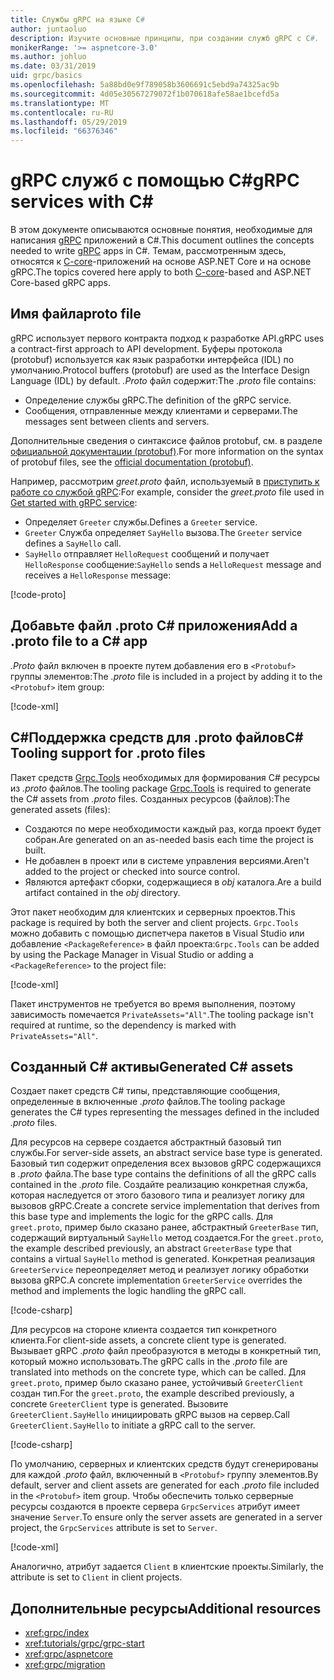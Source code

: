 ```yaml
---
title: Службы gRPC на языке C#
author: juntaoluo
description: Изучите основные принципы, при создании служб gRPC с C#.
monikerRange: '>= aspnetcore-3.0'
ms.author: johluo
ms.date: 03/31/2019
uid: grpc/basics
ms.openlocfilehash: 5a88bd0e9f789058b3606691c5ebd9a74325ac9b
ms.sourcegitcommit: 4d05e30567279072f1b070618afe58ae1bcefd5a
ms.translationtype: MT
ms.contentlocale: ru-RU
ms.lasthandoff: 05/29/2019
ms.locfileid: "66376346"
---
```

# <a name="grpc-services-with-c"></a><span data-ttu-id="ea5ac-103">gRPC служб с помощью C\#</span><span class="sxs-lookup"><span data-stu-id="ea5ac-103">gRPC services with C\#</span></span>

<span data-ttu-id="ea5ac-104">В этом документе описываются основные понятия, необходимые для написания [gRPC](https://grpc.io/docs/guides/) приложений в C#.</span><span class="sxs-lookup"><span data-stu-id="ea5ac-104">This document outlines the concepts needed to write [gRPC](https://grpc.io/docs/guides/) apps in C#.</span></span> <span data-ttu-id="ea5ac-105">Темам, рассмотренным здесь, относятся к [C-core](https://grpc.io/blog/grpc-stacks)-приложений на основе ASP.NET Core и на основе gRPC.</span><span class="sxs-lookup"><span data-stu-id="ea5ac-105">The topics covered here apply to both [C-core](https://grpc.io/blog/grpc-stacks)-based and ASP.NET Core-based gRPC apps.</span></span>

## <a name="proto-file"></a><span data-ttu-id="ea5ac-106">Имя файла</span><span class="sxs-lookup"><span data-stu-id="ea5ac-106">proto file</span></span>

<span data-ttu-id="ea5ac-107">gRPC использует первого контракта подход к разработке API.</span><span class="sxs-lookup"><span data-stu-id="ea5ac-107">gRPC uses a contract-first approach to API development.</span></span> <span data-ttu-id="ea5ac-108">Буферы протокола (protobuf) используется как язык разработки интерфейса (IDL) по умолчанию.</span><span class="sxs-lookup"><span data-stu-id="ea5ac-108">Protocol buffers (protobuf) are used as the Interface Design Language (IDL) by default.</span></span> <span data-ttu-id="ea5ac-109">*.Proto* файл содержит:</span><span class="sxs-lookup"><span data-stu-id="ea5ac-109">The *.proto* file contains:</span></span>

* <span data-ttu-id="ea5ac-110">Определение службы gRPC.</span><span class="sxs-lookup"><span data-stu-id="ea5ac-110">The definition of the gRPC service.</span></span>
* <span data-ttu-id="ea5ac-111">Сообщения, отправленные между клиентами и серверами.</span><span class="sxs-lookup"><span data-stu-id="ea5ac-111">The messages sent between clients and servers.</span></span>

<span data-ttu-id="ea5ac-112">Дополнительные сведения о синтаксисе файлов protobuf, см. в разделе [официальной документации (protobuf)](https://developers.google.com/protocol-buffers/docs/proto3).</span><span class="sxs-lookup"><span data-stu-id="ea5ac-112">For more information on the syntax of protobuf files, see the [official documentation (protobuf)](https://developers.google.com/protocol-buffers/docs/proto3).</span></span>

<span data-ttu-id="ea5ac-113">Например, рассмотрим *greet.proto* файл, используемый в [приступить к работе со службой gRPC](xref:tutorials/grpc/grpc-start):</span><span class="sxs-lookup"><span data-stu-id="ea5ac-113">For example, consider the *greet.proto* file used in [Get started with gRPC service](xref:tutorials/grpc/grpc-start):</span></span>

* <span data-ttu-id="ea5ac-114">Определяет `Greeter` службы.</span><span class="sxs-lookup"><span data-stu-id="ea5ac-114">Defines a `Greeter` service.</span></span>
* <span data-ttu-id="ea5ac-115">`Greeter` Служба определяет `SayHello` вызова.</span><span class="sxs-lookup"><span data-stu-id="ea5ac-115">The `Greeter` service defines a `SayHello` call.</span></span>
* <span data-ttu-id="ea5ac-116">`SayHello` отправляет `HelloRequest` сообщений и получает `HelloResponse` сообщение:</span><span class="sxs-lookup"><span data-stu-id="ea5ac-116">`SayHello` sends a `HelloRequest` message and receives a `HelloResponse` message:</span></span>

[!code-proto[](~/tutorials//grpc/grpc-start/sample/GrpcGreeter/Protos/greet.proto)]

## <a name="add-a-proto-file-to-a-c-app"></a><span data-ttu-id="ea5ac-117">Добавьте файл .proto C\# приложения</span><span class="sxs-lookup"><span data-stu-id="ea5ac-117">Add a .proto file to a C\# app</span></span>

<span data-ttu-id="ea5ac-118">*.Proto* файл включен в проекте путем добавления его в `<Protobuf>` группы элементов:</span><span class="sxs-lookup"><span data-stu-id="ea5ac-118">The *.proto* file is included in a project by adding it to the `<Protobuf>` item group:</span></span>

[!code-xml[](~/tutorials//grpc/grpc-start/sample/GrpcGreeter/GrpcGreeter.csproj?highlight=2&range=7-11)]

## <a name="c-tooling-support-for-proto-files"></a><span data-ttu-id="ea5ac-119">C#Поддержка средств для .proto файлов</span><span class="sxs-lookup"><span data-stu-id="ea5ac-119">C# Tooling support for .proto files</span></span>

<span data-ttu-id="ea5ac-120">Пакет средств [Grpc.Tools](https://www.nuget.org/packages/Grpc.Tools/) необходимых для формирования C# ресурсы из *.proto* файлов.</span><span class="sxs-lookup"><span data-stu-id="ea5ac-120">The tooling package [Grpc.Tools](https://www.nuget.org/packages/Grpc.Tools/) is required to generate the C# assets from *.proto* files.</span></span> <span data-ttu-id="ea5ac-121">Созданных ресурсов (файлов):</span><span class="sxs-lookup"><span data-stu-id="ea5ac-121">The generated assets (files):</span></span>

* <span data-ttu-id="ea5ac-122">Создаются по мере необходимости каждый раз, когда проект будет собран.</span><span class="sxs-lookup"><span data-stu-id="ea5ac-122">Are generated on an as-needed basis each time the project is built.</span></span>
* <span data-ttu-id="ea5ac-123">Не добавлен в проект или в системе управления версиями.</span><span class="sxs-lookup"><span data-stu-id="ea5ac-123">Aren't added to the project or checked into source control.</span></span>
* <span data-ttu-id="ea5ac-124">Являются артефакт сборки, содержащиеся в *obj* каталога.</span><span class="sxs-lookup"><span data-stu-id="ea5ac-124">Are a build artifact contained in the *obj* directory.</span></span>

<span data-ttu-id="ea5ac-125">Этот пакет необходим для клиентских и серверных проектов.</span><span class="sxs-lookup"><span data-stu-id="ea5ac-125">This package is required by both the server and client projects.</span></span> <span data-ttu-id="ea5ac-126">`Grpc.Tools` можно добавить с помощью диспетчера пакетов в Visual Studio или добавление `<PackageReference>` в файл проекта:</span><span class="sxs-lookup"><span data-stu-id="ea5ac-126">`Grpc.Tools` can be added by using the Package Manager in Visual Studio or adding a `<PackageReference>` to the project file:</span></span>

[!code-xml[](~/tutorials//grpc/grpc-start/sample/GrpcGreeter/GrpcGreeter.csproj?highlight=1&range=17)]

<span data-ttu-id="ea5ac-127">Пакет инструментов не требуется во время выполнения, поэтому зависимость помечается `PrivateAssets="All"`.</span><span class="sxs-lookup"><span data-stu-id="ea5ac-127">The tooling package isn't required at runtime, so the dependency is marked with `PrivateAssets="All"`.</span></span>

## <a name="generated-c-assets"></a><span data-ttu-id="ea5ac-128">Созданный C# активы</span><span class="sxs-lookup"><span data-stu-id="ea5ac-128">Generated C# assets</span></span>

<span data-ttu-id="ea5ac-129">Создает пакет средств C# типы, представляющие сообщения, определенные в включенные *.proto* файлов.</span><span class="sxs-lookup"><span data-stu-id="ea5ac-129">The tooling package generates the C# types representing the messages defined in the included *.proto* files.</span></span>

<span data-ttu-id="ea5ac-130">Для ресурсов на сервере создается абстрактный базовый тип службы.</span><span class="sxs-lookup"><span data-stu-id="ea5ac-130">For server-side assets, an abstract service base type is generated.</span></span> <span data-ttu-id="ea5ac-131">Базовый тип содержит определения всех вызовов gRPC содержащихся в *.proto* файла.</span><span class="sxs-lookup"><span data-stu-id="ea5ac-131">The base type contains the definitions of all the gRPC calls contained in the *.proto* file.</span></span> <span data-ttu-id="ea5ac-132">Создайте реализацию конкретная служба, которая наследуется от этого базового типа и реализует логику для вызовов gRPC.</span><span class="sxs-lookup"><span data-stu-id="ea5ac-132">Create a concrete service implementation that derives from this base type and implements the logic for the gRPC calls.</span></span> <span data-ttu-id="ea5ac-133">Для `greet.proto`, пример было сказано ранее, абстрактный `GreeterBase` тип, содержащий виртуальный `SayHello` метод создается.</span><span class="sxs-lookup"><span data-stu-id="ea5ac-133">For the `greet.proto`, the example described previously, an abstract `GreeterBase` type that contains a virtual `SayHello` method is generated.</span></span> <span data-ttu-id="ea5ac-134">Конкретная реализация `GreeterService` переопределяет метод и реализует логику обработки вызова gRPC.</span><span class="sxs-lookup"><span data-stu-id="ea5ac-134">A concrete implementation `GreeterService` overrides the method and implements the logic handling the gRPC call.</span></span>

[!code-csharp[](~/tutorials//grpc/grpc-start/sample/GrpcGreeter/Services/GreeterService.cs?name=snippet)]

<span data-ttu-id="ea5ac-135">Для ресурсов на стороне клиента создается тип конкретного клиента.</span><span class="sxs-lookup"><span data-stu-id="ea5ac-135">For client-side assets, a concrete client type is generated.</span></span> <span data-ttu-id="ea5ac-136">Вызывает gRPC *.proto* файл преобразуются в методы в конкретный тип, который можно использовать.</span><span class="sxs-lookup"><span data-stu-id="ea5ac-136">The gRPC calls in the *.proto* file are translated into methods on the concrete type, which can be called.</span></span> <span data-ttu-id="ea5ac-137">Для `greet.proto`, пример было сказано ранее, устойчивый `GreeterClient` создан тип.</span><span class="sxs-lookup"><span data-stu-id="ea5ac-137">For the `greet.proto`, the example described previously, a concrete `GreeterClient` type is generated.</span></span> <span data-ttu-id="ea5ac-138">Вызовите `GreeterClient.SayHello` инициировать gRPC вызов на сервер.</span><span class="sxs-lookup"><span data-stu-id="ea5ac-138">Call `GreeterClient.SayHello` to initiate a gRPC call to the server.</span></span>

[!code-csharp[](~/tutorials//grpc/grpc-start/sample/GrpcGreeterClient/Program.cs?highlight=5-8&name=snippet)]

<span data-ttu-id="ea5ac-139">По умолчанию, серверных и клиентских средств будут сгенерированы для каждой *.proto* файл, включенный в `<Protobuf>` группу элементов.</span><span class="sxs-lookup"><span data-stu-id="ea5ac-139">By default, server and client assets are generated for each *.proto* file included in the `<Protobuf>` item group.</span></span> <span data-ttu-id="ea5ac-140">Чтобы обеспечить только серверные ресурсы создаются в проекте сервера `GrpcServices` атрибут имеет значение `Server`.</span><span class="sxs-lookup"><span data-stu-id="ea5ac-140">To ensure only the server assets are generated in a server project, the `GrpcServices` attribute is set to `Server`.</span></span>

[!code-xml[](~/tutorials//grpc/grpc-start/sample/GrpcGreeter/GrpcGreeter.csproj?highlight=2&range=7-11)]

<span data-ttu-id="ea5ac-141">Аналогично, атрибут задается `Client` в клиентские проекты.</span><span class="sxs-lookup"><span data-stu-id="ea5ac-141">Similarly, the attribute is set to `Client` in client projects.</span></span>

## <a name="additional-resources"></a><span data-ttu-id="ea5ac-142">Дополнительные ресурсы</span><span class="sxs-lookup"><span data-stu-id="ea5ac-142">Additional resources</span></span>

* <xref:grpc/index>
* <xref:tutorials/grpc/grpc-start>
* <xref:grpc/aspnetcore>
* <xref:grpc/migration>

